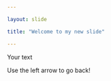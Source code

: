 ```yaml
---

layout: slide

title: "Welcome to my new slide"

---
```


Your text

Use the left arrow to go back!

